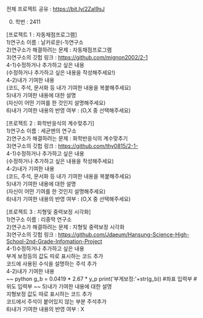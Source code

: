 전체 프로젝트 공유 : https://bit.ly/2ZaI9sJ  
  
0. 학번 : 2411  

[프로젝트 1 : 자동채점프로그램]  
1)연구소 이름 : 날카로운(-1)연구소  
2)연구소가 해결하려는 문제 : 자동채점프로그램  
3)연구소의 깃헙 링크 : https://github.com/mignon2002/2-1  
4-1)수정하거나 추가하고 싶은 내용  
(수정하거나 추가하고 싶은 내용을 작성해주세요!)  
4-2)내가 기여한 내용  
(코드, 주석, 문서화 등 내가 기여한 내용을 복붙해주세요)  
5)내가 기여한 내용에 대한 설명  
(자신이 어떤 기여를 한 것인지 설명해주세요)  
6)내가 기여한 내용의 반영 여부 : (O,X 중 선택해주세요)  
  
[프로젝트 2 : 화학반응식의 계수맞추기]  
1)연구소 이름 : 세균맨의 연구소  
2)연구소가 해결하려는 문제 : 화학반응식의 계수맞추기  
3)연구소의 깃헙 링크 : https://github.com/thy0815/2-1-  
4-1)수정하거나 추가하고 싶은 내용  
(수정하거나 추가하고 싶은 내용을 작성해주세요)  
4-2)내가 기여한 내용  
(코드, 주석, 문서화 등 내가 기여한 내용을 복붙해주세요)  
5)내가 기여한 내용에 대한 설명  
(자신이 어떤 기여를 한 것인지 설명해주세요)  
6)내가 기여한 내용의 반영 여부 : (O,X 중 선택해주세요)  
  
[프로젝트 3 : 지형및 중력보정 시각화]  
1)연구소 이름 : 리중딱 연구소  
2)연구소가 해결하려는 문제 : 지형및 중력보정 시각화  
3)연구소의 깃헙 링크 : https://github.com/Jdaeum/Hansung-Science-High-School-2nd-Grade-Infomation-Project  
4-1)수정하거나 추가하고 싶은 내용  
부게 보정등의 값도 따로 표시하는 코드 추가  
코드에 사용된 수식을 설명하는 주석 추가  
4-2)내가 기여한 내용  
~~
python
g_b = 0.0419 * 2.67 * y_p
print('부게보정:'+str(g_b))
#좌표 입력부
#위도 입력부
~~
5)내가 기여한 내용에 대한 설명  
지형보정 값도 따로 표시하는 코드 추가  
코드에서 주석이 붙어있지 않는 부분 주석추가  
6)내가 기여한 내용의 반영 여부 : X  
